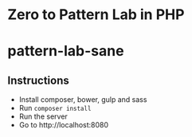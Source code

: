 

<h1>Zero to Pattern Lab in PHP</h1>

pattern-lab-sane
===


Instructions
---

* Install composer, bower, gulp and sass
* Run `composer install`
* Run the server
* Go to http://localhost:8080





